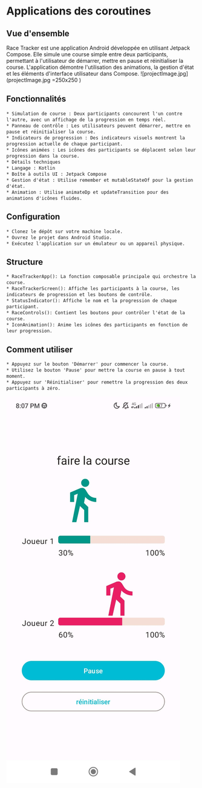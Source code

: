 # Applications des coroutines
## Vue d'ensemble
Race Tracker est une application Android développée en utilisant Jetpack Compose. Elle simule une course simple entre deux participants, permettant à l'utilisateur de démarrer, mettre en pause et réinitialiser la course. L'application démontre l'utilisation des animations, la gestion d'état et les éléments d'interface utilisateur dans Compose.
![projectImage.jpg](projectImage.jpg =250x250 )

## Fonctionnalités
```
* Simulation de course : Deux participants concourent l'un contre l'autre, avec un affichage de la progression en temps réel.
* Panneau de contrôle : Les utilisateurs peuvent démarrer, mettre en pause et réinitialiser la course.
* Indicateurs de progression : Des indicateurs visuels montrent la progression actuelle de chaque participant.
* Icônes animées : Les icônes des participants se déplacent selon leur progression dans la course.
* Détails techniques
* Langage : Kotlin 
* Boîte à outils UI : Jetpack Compose
* Gestion d'état : Utilise remember et mutableStateOf pour la gestion d'état.
* Animation : Utilise animateDp et updateTransition pour des animations d'icônes fluides.
```
## Configuration
```
* Clonez le dépôt sur votre machine locale.
* Ouvrez le projet dans Android Studio.
* Exécutez l'application sur un émulateur ou un appareil physique.
```
## Structure
```
* RaceTrackerApp(): La fonction composable principale qui orchestre la course.
* RaceTrackerScreen(): Affiche les participants à la course, les indicateurs de progression et les boutons de contrôle.
* StatusIndicator(): Affiche le nom et la progression de chaque participant.
* RaceControls(): Contient les boutons pour contrôler l'état de la course.
* IconAnimation(): Anime les icônes des participants en fonction de leur progression.
```
## Comment utiliser
```
* Appuyez sur le bouton 'Démarrer' pour commencer la course.
* Utilisez le bouton 'Pause' pour mettre la course en pause à tout moment.
* Appuyez sur 'Réinitialiser' pour remettre la progression des deux participants à zéro.
```
![projectMove.jpg](projectMove.jpg)
